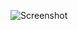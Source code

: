 ![Screenshot](https://raw.githubusercontent.com/Cryakl/Ultimate-RAT-Collection/refs/heads/main/Smile/Screenshot.png)
